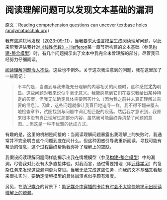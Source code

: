# 阅读理解问题可以发现文本基础的漏洞

原文：[Reading comprehension questions can uncover textbase holes (andymatuschak.org)](https://notes.andymatuschak.org/zLZUS7KTrG4ABm3tRLGxMMj)

我有些尴尬地发现（[2023-09-11](https://notes.andymatuschak.org/z2ZU99Tadhs5MdtF8rTsSuw)），当我要求[大语言模型](https://notes.andymatuschak.org/zBe9vHWwqLoyaeA7eJfLnBA)生成阅读理解问题，以此来帮我评估我针对[《线性代数》- Hefferon](https://notes.andymatuschak.org/z4e951xY6fkjGgoHGwHHchi)某一章节所构建的文本基础（参见[构建-整合模型](https://notes.andymatuschak.org/zHTLU2rAxAo8i1xBGVQPPcr)）时，有几个问题揭示出了文本中我完全未曾理解的部分。尽管我已经努力仔细阅读。

[阅读理解问题令人不快](https://notes.andymatuschak.org/zVKwVczp4nEAKPWqfS1BqMi)，这些也不例外。关于这次我注意到的问题，我在这里加了一些笔记：

> 不幸的是，当遇到与我未能充分理解的内容相关的问题时，这种感觉**尤为**明显。这些问题对我来说似乎毫无意义。我能感觉到它们在要求我给出某种特定的答案，但我无法确定具体需要回答什么（因为我之前并未真正理解过需要的信息）。因此，这些问题就像让我盲目地追寻一样，我不得不翻来覆去地检查章节，试图找到与问题中词汇相匹配的段落。然后我才意识到，我原来根本没有真正理解过那部分内容，虽然我可能最终弄清楚了问题的意图……但这是一种不优雅的达成方式。

有趣的是，这里的机制是间接的：当阅读理解问题暴露出我理解上的失败时，我通常并不完全明白这个问题到底在问什么。但这种困惑引导我重新阅读，寻找可能有帮助的信息，这个过程最终帮助我弥补了理解上的空缺。

我假设阅读理解问题同样能揭示出我在情境模型（参见[构建-整合模型](https://notes.andymatuschak.org/zHTLU2rAxAo8i1xBGVQPPcr)）中的漏洞，尽管我对此没有太多直接体验。对我而言，通过需要推理（即[迁移学习](https://notes.andymatuschak.org/z7ffiDfqTR9pPcEEUUbCL7C)）的复杂任务来发现这些漏洞更为常见。当我无法完成这些任务，而我的文本基础又看起来很扎实时，要确定情境模型的具体崩溃点似乎颇有难度。

另见，在[助记媒介](https://notes.andymatuschak.org/zKPv6qkSErdRGqyryvgS2wS)的背景下：[助记媒介中穿插的卡片有时会不太愉快地揭示出阅读理解上的疏漏](https://notes.andymatuschak.org/z58xEZ2ojjRjm1sMcih4bfQ)。